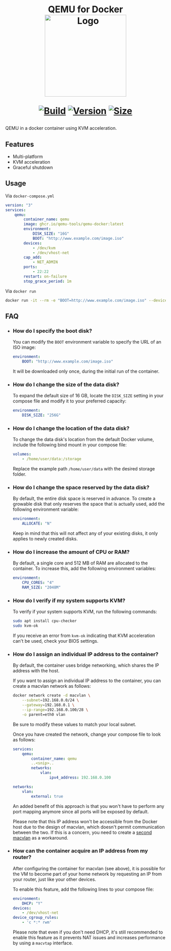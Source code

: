 <h1 align="center">QEMU for Docker<br />
<div align="center">
<img src="https://github.com/qemu-tools/qemu-docker/raw/master/.github/logo.png" title="Logo" style="max-width:100%;" width="256" />
</div>
<div align="center">

[![Build]][build_url]
[![Version]][ghcr_url]
[![Size]][ghcr_url]

</div></h1>
QEMU in a docker container using KVM acceleration.

## Features

 - Multi-platform
 - KVM acceleration
 - Graceful shutdown

## Usage

Via `docker-compose.yml`

```yaml
version: "3"
services:
    qemu:
        container_name: qemu
        image: ghcr.io/qemu-tools/qemu-docker:latest
        environment:
            DISK_SIZE: "16G"
            BOOT: "http://www.example.com/image.iso"
        devices:
            - /dev/kvm
            - /dev/vhost-net
        cap_add:
            - NET_ADMIN                       
        ports:
            - 22:22
        restart: on-failure
        stop_grace_period: 1m        
```

Via `docker run`

```bash
docker run -it --rm -e "BOOT=http://www.example.com/image.iso" --device=/dev/kvm --cap-add NET_ADMIN ghcr.io/qemu-tools/qemu-docker:latest
```

## FAQ

  * ### How do I specify the boot disk?

    You can modify the `BOOT` environment variable to specify the URL of an ISO image:

    ```yaml
    environment:
        BOOT: "http://www.example.com/image.iso"
    ```
    
    It will be downloaded only once, during the initial run of the container.

  * ### How do I change the size of the data disk?

    To expand the default size of 16 GB, locate the `DISK_SIZE` setting in your compose file and modify it to your preferred capacity:

    ```yaml
    environment:
        DISK_SIZE: "256G"
    ```

  * ### How do I change the location of the data disk?

    To change the data disk's location from the default Docker volume, include the following bind mount in your compose file:

    ```yaml
    volumes:
        - /home/user/data:/storage
    ```

    Replace the example path `/home/user/data` with the desired storage folder.

  * ### How do I change the space reserved by the data disk? 

    By default, the entire disk space is reserved in advance. To create a growable disk that only reserves the space that is actually used, add the following environment variable:

    ```yaml
    environment:
        ALLOCATE: "N"
    ```

    Keep in mind that this will not affect any of your existing disks, it only applies to newly created disks.

  * ### How do I increase the amount of CPU or RAM?

    By default, a single core and 512 MB of RAM are allocated to the container. To increase this, add the following environment variables:

    ```yaml
    environment:
        CPU_CORES: "4"
        RAM_SIZE: "2048M"
    ```

  * ### How do I verify if my system supports KVM?

    To verify if your system supports KVM, run the following commands:

    ```bash
    sudo apt install cpu-checker
    sudo kvm-ok
    ```

    If you receive an error from `kvm-ok` indicating that KVM acceleration can't be used, check your BIOS settings.

  * ### How do I assign an individual IP address to the container?

    By default, the container uses bridge networking, which shares the IP address with the host. 

    If you want to assign an individual IP address to the container, you can create a macvlan network as follows:

    ```bash
    docker network create -d macvlan \
        --subnet=192.168.0.0/24 \
        --gateway=192.168.0.1 \
        --ip-range=192.168.0.100/28 \
        -o parent=eth0 vlan
    ```
    
    Be sure to modify these values to match your local subnet. 

    Once you have created the network, change your compose file to look as follows:

    ```yaml
    services:
        qemu:
            container_name: qemu
            ..<snip>..
            networks:
                vlan:             
                    ipv4_address: 192.168.0.100

    networks:
        vlan:
            external: true
    ```
   
    An added benefit of this approach is that you won't have to perform any port mapping anymore since all ports will be exposed by default.

    Please note that this IP address won't be accessible from the Docker host due to the design of macvlan, which doesn't permit communication between the two. If this is a concern, you need to create a [second macvlan](https://blog.oddbit.com/post/2018-03-12-using-docker-macvlan-networks/#host-access) as a workaround.

  * ### How can the container acquire an IP address from my router?

    After configuring the container for macvlan (see above), it is possible for the VM to become part of your home network by requesting an IP from your router, just like your other devices.

    To enable this feature, add the following lines to your compose file:

    ```yaml
    environment:
        DHCP: "Y"
    devices:
        - /dev/vhost-net
    device_cgroup_rules:
        - 'c *:* rwm'
    ```

    Please note that even if you don't need DHCP, it's still recommended to enable this feature as it prevents NAT issues and increases performance by using a `macvtap` interface.

[build_url]: https://github.com/qemu-tools/qemu-docker/
[ghcr_url]: https://github.com/orgs/qemu-tools/packages/container/package/qemu-docker

[Build]: https://github.com/qemu-tools/qemu-docker/actions/workflows/build.yml/badge.svg
[Size]: https://ghcr-badge.deta.dev/qemu-tools/qemu-docker/size?color=%23066da5
[Version]: https://ghcr-badge.deta.dev/qemu-tools/qemu-docker/tags?n=1&label=version&color=%23066da5&ignore=latest
